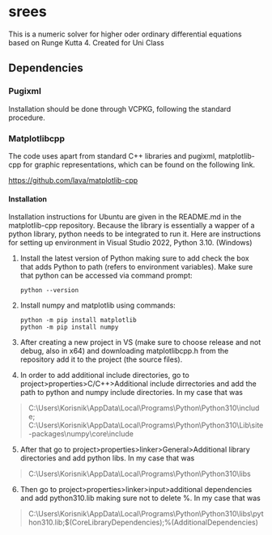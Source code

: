 # srees
This is a numeric solver for higher oder ordinary differential equations based on Runge Kutta 4. Created for Uni Class
## Dependencies
### Pugixml
Installation should be done through VCPKG, following the standard procedure.

### Matplotlibcpp
The code uses apart from standard C++ libraries and pugixml, matplotlib-cpp for graphic representations, which can be found on the following link.

https://github.com/lava/matplotlib-cpp

#### Installation

Installation instructions for Ubuntu are given in the README.md in the matplotlib-cpp repository. 
Because the library is essentially a wapper of a python library, python needs to be integrated to run it. Here are instructions for setting up environment in Visual Studio 2022, Python 3.10. (Windows)

1. Install the latest version of Python making sure to add check the box that adds Python to path (refers to environment variables). Make sure that python can be accessed via command prompt:
    
      ```
      python --version
    ```
2. Install numpy and matplotlib using commands:

      ```
      python -m pip install matplotlib
      python -m pip install numpy
      ```
3. After creating a new project in VS (make sure to choose release and not debug, also in x64) and downloading matplotlibcpp.h from the repository add it to the project (the source files). 

4. In order to add additional include directories, go to project>properties>C/C++>Additional include dirrectories and add the path to python and numpy include directories. In my case that was 

>C:\Users\Korisnik\AppData\Local\Programs\Python\Python310\include; C:\Users\Korisnik\AppData\Local\Programs\Python\Python310\Lib\site-packages\numpy\core\include

5. After that go to project>properties>linker>General>Additional library directories and add python libs. In my case that was

>C:\Users\Korisnik\AppData\Local\Programs\Python\Python310\libs

6. Then go to project>properties>linker>input>additional dependencies and add python310.lib making sure not to delete %. In my case that was 

>C:\Users\Korisnik\AppData\Local\Programs\Python\Python310\libs\python310.lib;$(CoreLibraryDependencies);%(AdditionalDependencies)

